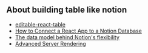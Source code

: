 ## About building table like notion

- [editable-react-table](https://github.com/archit-p/editable-react-table)
- [How to Connect a React App to a Notion Database](https://dev.to/alexeagleson/how-to-connect-a-react-app-to-a-notion-database-51mc)
- [The data model behind Notion's flexibility](https://www.notion.so/blog/data-model-behind-notion)
- [Advanced Server Rendering](https://tanstack.com/query/v5/docs/react/guides/advanced-ssr)
